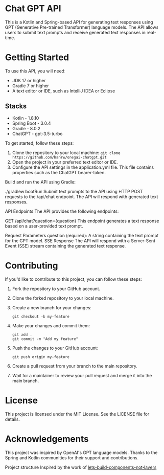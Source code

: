 # Chat GPT API

This is a Kotlin and Spring-based API for generating text responses using GPT (Generative Pre-trained Transformer)
language models. The API allows users to submit text prompts and receive generated text responses in real-time.

# Getting Started

To use this API, you will need:

- JDK 17 or higher
- Gradle 7 or higher
- A text editor or IDE, such as IntelliJ IDEA or Eclipse

## Stacks

- Kotlin - 1.8.10
- Spring Boot - 3.0.4
- Gradle - 8.0.2
- ChatGPT - gpt-3.5-turbo

To get started, follow these steps:

1. Clone the repository to your local machine:
   `git clone https://github.com/hanrw/onegai-chatgpt.git`
2. Open the project in your preferred text editor or IDE.
3. Configure the API settings in the application.yml file. This file contains properties such as the ChatGPT
   bearer-token.

Build and run the API using Gradle:

./gradlew bootRun
Submit text prompts to the API using HTTP POST requests to the /api/chat endpoint. The API will respond with generated
text responses.

API Endpoints
The API provides the following endpoints:

GET /api/chat?question={question}
This endpoint generates a text response based on a user-provided text prompt.

Request Parameters
question (required): A string containing the text prompt for the GPT model.
SSE Response
The API will respond with a Server-Sent Event (SSE) stream containing the generated text response.

# Contributing

If you'd like to contribute to this project, you can follow these steps:

1. Fork the repository to your GitHub account.
2. Clone the forked repository to your local machine.
3. Create a new branch for your changes:
   ```
   git checkout -b my-feature
   ```

4. Make your changes and commit them:
   ```
   git add .
   git commit -m "Add my feature" 
   ```
5. Push the changes to your GitHub account:
   ```
   git push origin my-feature
   ```
6. Create a pull request from your branch to the main repository.

7. Wait for a maintainer to review your pull request and merge it into the main branch.

# License

This project is licensed under the MIT License. See the LICENSE file for details.

# Acknowledgements

This project was inspired by OpenAI's GPT language models.
Thanks to the Spring and Kotlin communities for their support and contributions.

Project structure Inspired by the work
of [lets-build-components-not-layers](https://speakerdeck.com/thombergs/lets-build-components-not-layers)